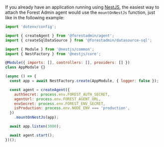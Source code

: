 If you already have an application running using [NestJS](https://nestjs.com/), the easiest way to attach the Forest Admin agent would use the `mountOnNestJs` function, just like in the following example:

```javascript
import 'dotenv/config';

import { createAgent } from '@forestadmin/agent';
import { createSqlDataSource } from '@forestadmin/datasource-sql';

import { Module } from '@nestjs/common';
import { NestFactory } from '@nestjs/core';

@Module({ imports: [], controllers: [], providers: [] })
class AppModule {}

(async () => {
  const app = await NestFactory.create(AppModule, { logger: false });

  const agent = createAgent({
    authSecret: process.env.FOREST_AUTH_SECRET,
    agentUrl: process.env.FOREST_AGENT_URL,
    envSecret: process.env.FOREST_ENV_SECRET,
    isProduction: process.env.NODE_ENV === 'production',
  })
    .mountOnNestJs(app);

  await app.listen(3000);

  await agent.start();
})();
```
